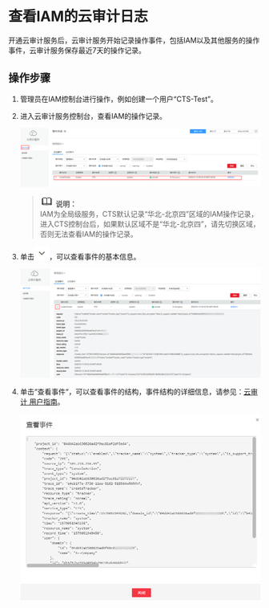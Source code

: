 # 查看IAM的云审计日志<a name="iam_01_0013"></a>

开通云审计服务后，云审计服务开始记录操作事件，包括IAM以及其他服务的操作事件，云审计服务保存最近7天的操作记录。

## 操作步骤<a name="section85961038162216"></a>

1.  管理员在IAM控制台进行操作，例如创建一个用户“CTS-Test”。
2.  进入云审计服务控制台，查看IAM的操作记录。

    ![](figures/zh-cn_image_0219875812.png)

    >![](public_sys-resources/icon-note.gif) **说明：**   
    >IAM为全局级服务，CTS默认记录“华北-北京四”区域的IAM操作记录，进入CTS控制台后，如果默认区域不是“华北-北京四”，请先切换区域，否则无法查看IAM的操作记录。  

3.  单击![](figures/zh-cn_image_0171463708.png)，可以查看事件的基本信息。

    ![](figures/zh-cn_image_0219875851.png)

4.  单击“查看事件“，可以查看事件的结构，事件结构的详细信息，请参见：[云审计 用户指南](https://support.huaweicloud.com/usermanual-cts/zh-cn_topic_0030598500.html)。

    ![](figures/zh-cn_image_0219876092.png)


